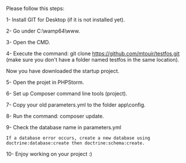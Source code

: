 Please follow this steps:


1- Install GIT for Desktop (if it is not installed yet).

2- Go under C:\wamp64\www.

3- Open the CMD.

4- Execute the command: git clone https://github.com/mtouir/testfos.git (make sure you don't have a folder named testfos in the same location).


Now you have downloaded the startup project.


5- Open the projet in PHPStorm.

6- Set up Composer command line tools (project).

7- Copy your old parameters.yml to the folder app\config.

8- Run the command: composer update.

9- Check the database name in parameters.yml

    If a database error occurs, create a new database using doctrine:database:create then doctrine:schema:create.

10- Enjoy working on your project :)

